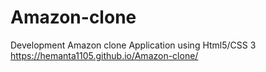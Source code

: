 # Amazon-clone
 Development Amazon clone  Application using Html5/CSS 3
https://hemanta1105.github.io/Amazon-clone/
